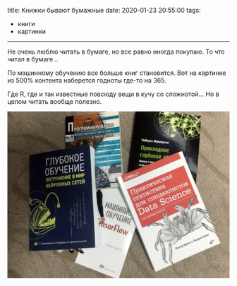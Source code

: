 title: Книжки бывают бумажные
date: 2020-01-23 20:55:00
tags: 
- книги
- картинки

---

Не очень люблю читать в бумаге, но все равно иногда покупаю. То что читал в бумаге...

По машинному обучению все больше книг становится. Вот на картинке из 500% контента наберется годноты где-то на 365.

Где R, где и так известные повсюду вещи в кучу со сложнотой... Но в целом читать вообще полезно.

![books](https://raw.githubusercontent.com/timeseries-ru/notes/master/source/output.png)
